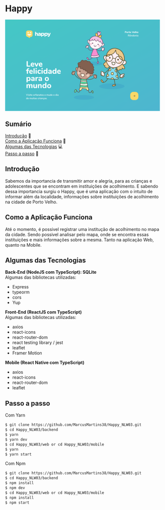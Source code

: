 # Happy


<p align="center">
<img src="./.github/HappyLanding.png" width=550 align="center" />
</p>

## Sumário
[Introdução](#introdução) :door:  
[Como a Aplicação Funciona](#como-a-aplicação-funciona) :open_book:  
[Algumas das Tecnologias](#algumas-das-tecnologias) :computer:  
[Passo a passo](#passo-a-passo) :open_book:  

## Introdução

Sabemos da importancia de transmitir amor e alegria, para as crianças e adolescentes que se encontram em instituições de acolhimento. E sabendo dessa importancia
surgiu o Happy, que é uma aplicação com o intuito de informar além da localidade, informações sobre instituições de acolhimento na cidade de Porto Velho.

    
## Como a Aplicação Funciona
Até o momento, é possivel registrar uma institução de acolhimento no mapa da cidade. Sendo possivel analisar pelo mapa, onde se encontra essas instituições
e mais informações sobre a mesma. Tanto na aplicação Web, quanto na Mobile.



## Algumas das Tecnologias

**Back-End (NodeJS com TypeScript): SQLite**  
Algumas das bibliotecas utilizadas:
- Express
- typeorm
- cors
- Yup

**Front-End (ReactJS com TypeScript)**  
Algumas das bibliotecas utilizadas:
- axios
- react-icons
- react-router-dom
- react testing library / jest
- leaflet
- Framer Motion


**Mobile (React Native com TypeScript)**  
- axios
- react-icons
- react-router-dom
- leaflet

## Passo a passo

Com Yarn
```
$ git clone https://github.com/MarcusMartins38/Happy_NLW03.git
$ cd Happy_NLW03/backend
$ yarn
$ yarn dev
$ cd Happy_NLW03/web or cd Happy_NLW03/mobile
$ yarn
$ yarn start
```
Com Npm

```
$ git clone https://github.com/MarcusMartins38/Happy_NLW03.git
$ cd Happy_NLW03/backend
$ npm install
$ npm dev
$ cd Happy_NLW03/web or cd Happy_NLW03/mobile
$ npm install
$ npm start
```


